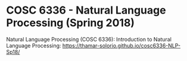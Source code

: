# COSC 6336 - Natural Language Processing (Spring 2018)
Natural Language Processing  (COSC 6336): Introduction to Natural Language Processing: 
https://thamar-solorio.github.io/cosc6336-NLP-Sp18/
